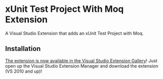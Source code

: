 # xUnit Test Project With Moq Extension

A Visual Studio Extension that adds an xUnit Test Project with Moq.

## Installation

[The extension is now available in the Visual Studio Extension Gallery](http://visualstudiogallery.msdn.microsoft.com/cde8c8ad-f8df-42c5-ba71-550d8ab100e5)!  Just open up the Visual Studio Extension Manager and download the extension (VS 2010 and up)!



